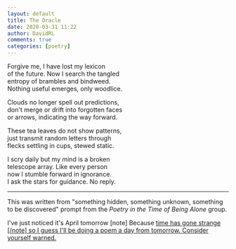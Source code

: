 ```yaml
---  
layout: default  
title: The Oracle  
date: 2020-03-31 11:22  
author: DavidRL  
comments: true  
categories: [poetry]  
---  
```

Forgive me, I have lost my lexicon  
of the future. Now I search the tangled  
entropy of brambles and bindweed.  
Nothing useful emerges, only woodlice.    

Clouds no longer spell out predictions,  
don't merge or drift into forgotten faces  
or arrows, indicating the way forward.  

These tea leaves do not show patterns,  
just transmit random letters through  
flecks settling in cups, stewed static.  

I scry daily but my mind is a broken  
telescope array. Like every person  
now I stumble forward in ignorance.  
I ask the stars for guidance. No reply.  

<hr />  

This was written from "something hidden, something unknown, something to be discovered" prompt from the <em>Poetry in the Time of Being Alone</em> group.  

</div>  

I've just noticed it's April tomorrow [note] Because <a href="/times-gone-weird/">time has gone strange [/note] so I guess I'll be doing a poem a day from tomorrow. Consider yourself warned.  

